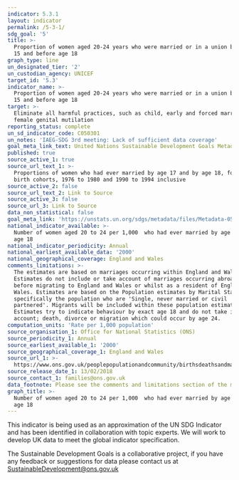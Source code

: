 ```yaml
---
indicator: 5.3.1
layout: indicator
permalink: /5-3-1/
sdg_goal: '5'
title: >-
  Proportion of women aged 20-24 years who were married or in a union before age
  15 and before age 18
graph_type: line
un_designated_tier: '2'
un_custodian_agency: UNICEF
target_id: '5.3'
indicator_name: >-
  Proportion of women aged 20-24 years who were married or in a union before age
  15 and before age 18
target: >-
  Eliminate all harmful practices, such as child, early and forced marriage and
  female genital mutilation
reporting_status: complete
un_sd_indicator_code: C050301
un_notes: 'IAEG-SDG 3rd meeting: Lack of sufficient data coverage'
goal_meta_link_text: United Nations Sustainable Development Goals Metadata (pdf 634kB)
published: true
source_active_1: true
source_url_text_1: >-
  Proportions of women who had ever married by age 17 and by age 18, for grouped
  birth cohorts, 1976 to 1980 and 1990 to 1994 inclusive
source_active_2: false
source_url_text_2: Link to Source
source_active_3: false
source_url_3: Link to Source
data_non_statistical: false
goal_meta_link: 'https://unstats.un.org/sdgs/metadata/files/Metadata-05-03-01.pdf'
national_indicator_available: >-
  Number of women aged 20 to 24 per 1,000  who had ever married by age 17 and by
  age 18
national_indicator_periodicity: Annual
national_earliest_available_data: '2000'
national_geographical_coverage: England and Wales
comments_limitations: >-
  The estimates are based on marriages occurring within England and Wales only.
  Estimates do not include or take account of marriages occurring abroad either
  before migrating to England and Wales or whilst as a resident of England and
  Wales. Estimates are based on the Population estimates by Marital Status,
  specifically the population who are 'Single, never married or civil
  partnered'. Migrants will be included within these population estimates.
  Estimates try to indicate behaviour by exact age 18 and do not take into
  account; death, divorce or migration which could occur by age 24. 
computation_units: 'Rate per 1,000 population'
source_organisation_1: Office for National Statistics (ONS)
source_periodicity_1: Annual
source_earliest_available_1: '2000'
source_geographical_coverage_1: England and Wales
source_url_1: >-
  https://www.ons.gov.uk/peoplepopulationandcommunity/birthsdeathsandmarriages/marriagecohabitationandcivilpartnerships/adhocs/008063proportionsofwomenwhohadevermarriedbyage17andbyage18forgroupedbirthcohorts1976to1980to1990to1994
source_release_date_1: 13/02/2018
source_contact_1: families@ons.gov.uk
data_footnote: Please see the comments and limitations section of the metadata
graph_title: >-
  Number of women aged 20 to 24 per 1,000  who had ever married by age 17 and by
  age 18
---
```

This indicator is being used as an approximation of the UN SDG Indicator and has been identified in collaboration with topic experts. We will work to develop UK data to meet the global indicator specification. 

The Sustainable Development Goals is a collaborative project, if you have any feedback or suggestions for data please contact us at <SustainableDevelopment@ons.gov.uk>
